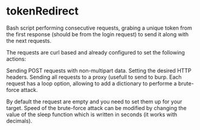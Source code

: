 # tokenRedirect
Bash script performing consecutive requests, grabing a unique token from the first response (should be from the login request) to send it along with the next requests.

The requests are curl based and already configured to set the following actions:

Sending POST requests with non-multipart data.
Setting the desired HTTP headers.
Sending all requests to a proxy (usefull to send to burp.
Each request has a loop option, allowing to add a dictionary to performe a brute-force attack.

By default the request are empty and you need to set them up for your target.
Speed of the brute-force attack can be modified by changing the value of the sleep function which is written in seconds (it works with decimals).

